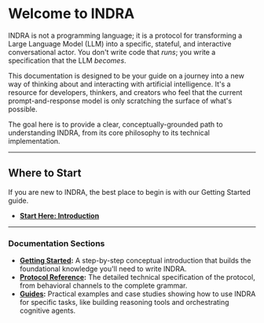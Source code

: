 # Welcome to INDRA

INDRA is not a programming language; it is a protocol for transforming a Large Language Model (LLM) into a specific, stateful, and interactive conversational actor. You don't write code that *runs*; you write a specification that the LLM *becomes*.

This documentation is designed to be your guide on a journey into a new way of thinking about and interacting with artificial intelligence. It's a resource for developers, thinkers, and creators who feel that the current prompt-and-response model is only scratching the surface of what's possible.

The goal here is to provide a clear, conceptually-grounded path to understanding INDRA, from its core philosophy to its technical implementation.

---

## Where to Start

If you are new to INDRA, the best place to begin is with our Getting Started guide.

* **[Start Here: Introduction](./getting-started/01-introduction.md)**

---

### Documentation Sections

* **[Getting Started](./getting-started/01-introduction.md):** A step-by-step conceptual introduction that builds the foundational knowledge you'll need to write INDRA.
* **[Protocol Reference](./protocol/):** The detailed technical specification of the protocol, from behavioral channels to the complete grammar.
* **[Guides](./guides/01-composing-performative-actors.md):** Practical examples and case studies showing how to use INDRA for specific tasks, like building reasoning tools and orchestrating cognitive agents.
